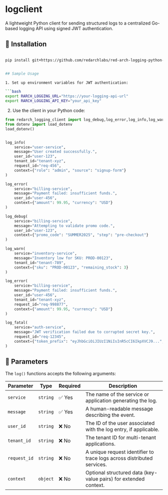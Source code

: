 # logclient

A lightweight Python client for sending structured logs to a centralized Go-based logging API using signed JWT authentication.

## 🔧 Installation

```bash

pip install git+https://github.com/redarchlabs/red-arch-logging-python-client.git


## Sample Usage

1. Set up environment variables for JWT authentication:

```bash
export RARCH_LOGGING_URL="https://your-logging-api-url"
export RARCH_LOGGING_API_KEY="your_api_key"   
```

2. Use the client in your Python code:

```python
from redarch_logging_client import log_debug,log_error,log_info,log_warn, log_fatal
from dotenv import load_dotenv
load_dotenv()


log_info(
    service="user-service",
    message="User created successfully.",
    user_id="user-123",
    tenant_id="tenant-xyz",
    request_id="req-456",
    context={"role": "admin", "source": "signup-form"}
)

log_error(
    service="billing-service",
    message="Payment failed: insufficient funds.",
    user_id="user-456",
    context={"amount": 99.95, "currency": "USD"}
)

log_debug(
    service="billing-service",
    message="Attempting to validate promo code.",
    user_id="user-123",
    context={"promo_code": "SUMMER2025", "step": "pre-checkout"}
)

log_warn(
    service="inventory-service",
    message="Inventory low for SKU: PROD-00123",
    tenant_id="tenant-789",
    context={"sku": "PROD-00123", "remaining_stock": 3}
)

log_error(
    service="billing-service",
    message="Payment failed: insufficient funds.",
    user_id="user-456",
    tenant_id="tenant-xyz",
    request_id="req-998877",
    context={"amount": 99.95, "currency": "USD"}
)

log_fatal(
    service="auth-service",
    message="JWT verification failed due to corrupted secret key.",
    request_id="req-12345",
    context={"token_prefix": "eyJhbGciOiJIUzI1NiIsInR5cCI6IkpXVCJ9...", "env": "prod"}
)


```

## 🧾 Parameters

The `log()` functions accepts the following arguments:

| Parameter    | Type     | Required | Description                                                                 |
|--------------|----------|----------|-----------------------------------------------------------------------------|
| `service`    | `string` | ✅ Yes   | The name of the service or application generating the log.                 |
| `message`    | `string` | ✅ Yes   | A human-readable message describing the event.                             |
| `user_id`    | `string` | ❌ No    | The ID of the user associated with the log entry, if applicable.           |
| `tenant_id`  | `string` | ❌ No    | The tenant ID for multi-tenant applications.                               |
| `request_id` | `string` | ❌ No    | A unique request identifier to trace logs across distributed services.     |
| `context`    | `object` | ❌ No    | Optional structured data (key-value pairs) for extended context.           |
